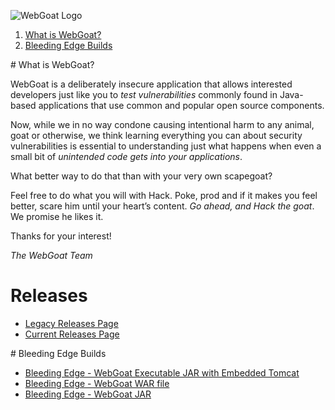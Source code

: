 ![WebGoat Logo](https://raw.githubusercontent.com/wiki/WebGoat/WebGoat/images/wg_logo_snag.png)

1. <a href="#what">What is WebGoat?</a>
2. <a href="#builds">Bleeding Edge Builds</a>

<a name="what" />
# What is WebGoat?
 
WebGoat is a deliberately insecure application that allows interested developers
just like you to *test vulnerabilities* commonly found in Java-based
applications that use common and popular open source components.

Now, while we in no way condone causing intentional harm to any animal, goat or
otherwise, we think learning everything you can about security vulnerabilities
is essential to understanding just what happens when even a small bit of
*unintended code gets into your applications*.

What better way to do that than with your very own scapegoat?

Feel free to do what you will with Hack. Poke, prod and if it makes you feel
better, scare him until your heart’s content. *Go ahead, and Hack the goat*. We
promise he likes it.

Thanks for your interest! 

_The WebGoat Team_

# Releases
* [Legacy Releases Page](https://github.com/WebGoat/WebGoat-Legacy/releases)
* [Current Releases Page](https://github.com/WebGoat/WebGoat/releases/)


<a name="builds" />
# Bleeding Edge Builds

* [Bleeding Edge - WebGoat Executable JAR with Embedded Tomcat](https://s3.amazonaws.com/webgoat-war/webgoat-container-7.0-SNAPSHOT-war-exec.jar)
* [Bleeding Edge - WebGoat WAR file](https://s3.amazonaws.com/webgoat-war/webgoat-container-7.0-SNAPSHOT.war)
* [Bleeding Edge - WebGoat JAR](https://s3.amazonaws.com/webgoat-war/webgoat-container-7.0-SNAPSHOT.jar)


